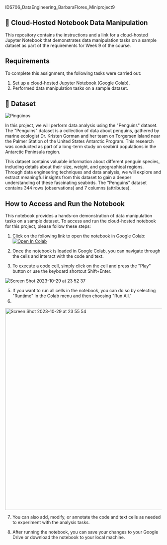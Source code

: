 IDS706_DataEngineering_BarbaraFlores_Miniproject9
## 📂  Cloud-Hosted Notebook Data Manipulation

This repository contains the instructions and a link for a cloud-hosted Jupyter Notebook that demonstrates data manipulation tasks on a sample dataset as part of the requirements for Week 9 of the course.

## Requirements

To complete this assignment, the following tasks were carried out:

1. Set up a cloud-hosted Jupyter Notebook (Google Colab).
2. Performed data manipulation tasks on a sample dataset.


## 🐧 Dataset
![Pingüinos](https://www.hogarmania.com/archivos/202104/aspectos-curiosos-pinguinos-portada-1280x720x80xX.jpg)

In this project, we will perform data analysis using the "Penguins" dataset. The "Penguins" dataset is a collection of data about penguins, gathered by marine ecologist Dr. Kristen Gorman and her team on Torgersen Island near the Palmer Station of the United States Antarctic Program. This research was conducted as part of a long-term study on seabird populations in the Antarctic Peninsula region.

This dataset contains valuable information about different penguin species, including details about their size, weight, and geographical regions. Through data engineering techniques and data analysis, we will explore and extract meaningful insights from this dataset to gain a deeper understanding of these fascinating seabirds. The "Penguins" dataset contains 344 rows (observations) and 7 columns (attributes).

## How to Access and Run the Notebook
This notebook provides a hands-on demonstration of data manipulation tasks on a sample dataset. To access and run the cloud-hosted notebook for this project, please follow these steps:

1. Click on the following link to open the notebook in Google Colab:  [![Open In Colab](https://colab.research.google.com/assets/colab-badge.svg)](https://colab.research.google.com/drive/179ts2vZp2tiNUdrdmwqWjtOkkjcuAkfY?usp=sharing)

2. Once the notebook is loaded in Google Colab, you can navigate through the cells and interact with the code and text.

3. To execute a code cell, simply click on the cell and press the "Play" button or use the keyboard shortcut Shift+Enter.
   
![Screen Shot 2023-10-29 at 23 52 37](https://github.com/nogibjj/IDS706_DataEngineering_BarbaraFlores_Miniproject9/assets/143648839/17119789-2962-444f-b0bf-ebd46e69ed21)


5. If you want to run all cells in the notebook, you can do so by selecting "Runtime" in the Colab menu and then choosing "Run All."
6. 
<img width="648" alt="Screen Shot 2023-10-29 at 23 55 54" src="https://github.com/nogibjj/IDS706_DataEngineering_BarbaraFlores_Miniproject9/assets/143648839/28d063da-f16d-4b3f-91e2-96121191a094">

7. You can also add, modify, or annotate the code and text cells as needed to experiment with the analysis tasks.

8. After running the notebook, you can save your changes to your Google Drive or download the notebook to your local machine.


